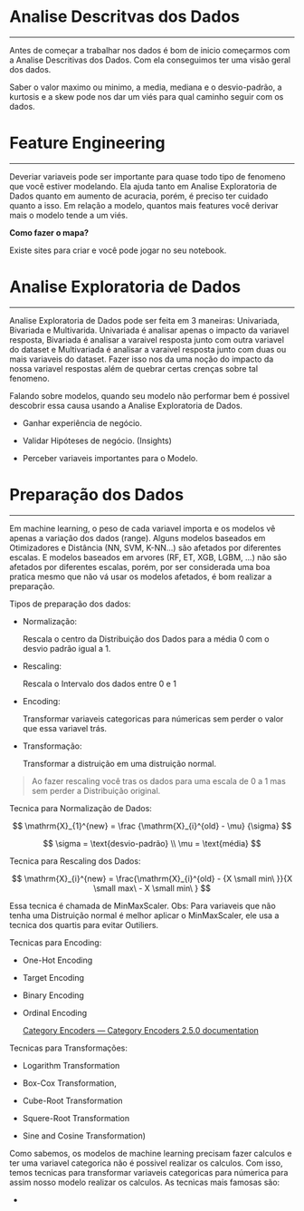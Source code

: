 # Analise Descritvas dos Dados

----

Antes de começar a trabalhar nos dados é bom de inicio começarmos com a Analise Descritivas dos Dados. Com ela conseguimos ter uma visão geral dos dados.

Saber o valor maximo ou minimo, a media, mediana e o desvio-padrão, a kurtosis e a skew pode nos dar um viés para qual caminho seguir com os dados.

# Feature Engineering

---

Deveriar variaveis pode ser importante para quase todo tipo de fenomeno que você estiver modelando. Ela ajuda tanto em Analise Exploratoria de Dados quanto em aumento de acuracia, porém, é preciso ter cuidado quanto a isso. Em relação a modelo, quantos mais features você derivar mais o modelo tende a um viés.

**Como fazer o mapa?**

Existe sites para criar e você pode jogar no seu notebook.

# Analise Exploratoria de Dados

---

Analise Exploratoria de Dados pode ser feita em 3 maneiras: Univariada, Bivariada e Multivarida. Univariada é analisar apenas o impacto da variavel resposta, Bivariada é analisar a varaivel resposta junto com outra variavel do dataset e Multivariada é analisar a varaivel resposta junto com duas ou mais variaveis do dataset. Fazer isso nos da uma noção do impacto da nossa variavel respostas além de quebrar certas crenças sobre tal fenomeno.

Falando sobre modelos, quando seu modelo não performar bem é possivel descobrir essa causa usando a Analise Exploratoria de Dados. 

- Ganhar experiência de negócio.

- Validar Hipóteses de negócio. (Insights)

- Perceber variaveis importantes para o Modelo.

# Preparação dos Dados

---

Em machine learning, o peso de cada variavel importa e os modelos vê apenas a variação dos dados (range). Alguns modelos baseados em Otimizadores e Distância (NN, SVM, K-NN...) são afetados por diferentes escalas. E modelos baseados em arvores (RF, ET, XGB, LGBM, ...) não são afetados por diferentes escalas, porém, por ser considerada uma boa pratica mesmo que não vá usar os modelos afetados, é bom realizar a preparação.

Tipos de preparação dos dados:

- Normalização:
  
  Rescala o centro da Distribuição dos Dados para a média 0 com o desvio padrão igual a 1.

- Rescaling:
  
  Rescala o Intervalo dos dados entre 0 e 1

- Encoding:
  
  Transformar variaveis categoricas para númericas sem perder o valor que essa variavel trás.

- Transformação:
  
  Transformar a distruição em uma distruição normal.

> Ao fazer rescaling você tras os dados para uma escala de 0 a 1 mas sem perder a Distribuição original.

Tecnica para Normalização de Dados:

$$
\mathrm{X}_{1}^{new} = \frac {\mathrm{X}_{i}^{old} - \mu} {\sigma}
$$



$$
\sigma = \text{desvio-padrão} \\
\mu = \text{média}
$$



Tecnica para Rescaling dos Dados:

$$
\mathrm{X}_{i}^{new} = \frac{\mathrm{X}_{i}^{old} - {X \small min\ }}{X \small max\ - X \small min\ }
$$



Essa tecnica é chamada de MinMaxScaler. Obs: Para variaveis que não tenha uma Distruição normal é melhor aplicar o MinMaxScaler, ele usa a tecnica dos quartis para evitar Outiliers.



Tecnicas para Encoding:

- One-Hot Encoding

- Target Encoding

- Binary Encoding

- Ordinal Encoding
  
  
  
  
  
  [Category Encoders &mdash; Category Encoders 2.5.0 documentation](https://contrib.scikit-learn.org/category_encoders/)



Tecnicas para Transformações:

- Logarithm Transformation

- Box-Cox Transformation,

- Cube-Root Transformation

- Squere-Root Transformation

- Sine and Cosine Transformation)











Como sabemos, os modelos de machine learning precisam fazer calculos e ter uma variavel categorica não é possivel realizar os calculos. Com isso, temos tecnicas para transformar variaveis categoricas para númerica para assim nosso modelo realizar os calculos. As tecnicas mais famosas são:

- 


